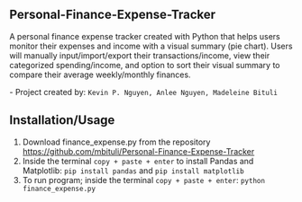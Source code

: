 ## Personal-Finance-Expense-Tracker
A personal finance expense tracker created with Python that helps users monitor their expenses and income with a visual summary (pie chart). Users will manually input/import/export their transactions/income, view their categorized spending/income, and option to sort their visual summary to compare their average weekly/monthly finances.

  \- Project created by: `Kevin P. Nguyen, Anlee Nguyen, Madeleine Bituli`

## Installation/Usage
1. Download finance_expense.py from the repository https://github.com/mbituli/Personal-Finance-Expense-Tracker
2. Inside the terminal `copy + paste + enter` to install Pandas and Matplotlib: `pip install pandas` and `pip install matplotlib`
3. To run program; inside the terminal `copy + paste + enter`: `python finance_expense.py`
